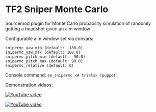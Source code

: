 # TF2 Sniper Monte Carlo
Sourcemod plugin for Monte Carlo probability simulation of randomly getting a headshot given an aim window

Configurable aim window set via convars:

```
snipermc_yaw_min (default: -180.0)
snipermc_yaw_max (default: 180.0)
snipermc_pitch_min (default: -90.0)
snipermc_pitch_max (default: 90.0)
snipermc_relative (default: 0)
```

Console command:
```sm_snipermc <# trials> [puppet]```

Demonstration videos:

[![YouTube video](https://img.youtube.com/vi/EygeLCsBK3g/0.jpg)](https://www.youtube.com/watch?v=EygeLCsBK3g)

[![YouTube video](https://img.youtube.com/vi/85dlI7cMFQE/0.jpg)](https://www.youtube.com/watch?v=85dlI7cMFQE)
